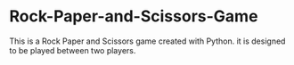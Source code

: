 # Rock-Paper-and-Scissors-Game
This is a Rock Paper and Scissors game created with Python. it is designed to be played between two players.
